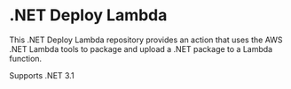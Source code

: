 # .NET Deploy Lambda
This .NET Deploy Lambda repository provides an action that uses the AWS .NET Lambda tools to package and upload a .NET package to a Lambda function.

Supports .NET 3.1

